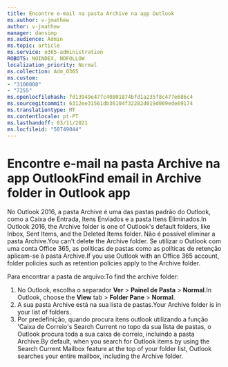 ```yaml
---
title: Encontre e-mail na pasta Archive na app Outlook
ms.author: v-jmathew
author: v-jmathew
manager: dansimp
ms.audience: Admin
ms.topic: article
ms.service: o365-administration
ROBOTS: NOINDEX, NOFOLLOW
localization_priority: Normal
ms.collection: Adm_O365
ms.custom:
- "3100008"
- "7255"
ms.openlocfilehash: fd13949e477c40801874bfd1a235f8c477e686c4
ms.sourcegitcommit: 6312ee31561db36104f32282d019d069ede69174
ms.translationtype: MT
ms.contentlocale: pt-PT
ms.lasthandoff: 03/11/2021
ms.locfileid: "50749044"
---
```

# <a name="find-email-in-archive-folder-in-outlook-app"></a><span data-ttu-id="c9fe8-102">Encontre e-mail na pasta Archive na app Outlook</span><span class="sxs-lookup"><span data-stu-id="c9fe8-102">Find email in Archive folder in Outlook app</span></span>

<span data-ttu-id="c9fe8-103">No Outlook 2016, a pasta Archive é uma das pastas padrão do Outlook, como a Caixa de Entrada, Itens Enviados e a pasta Itens Eliminados.</span><span class="sxs-lookup"><span data-stu-id="c9fe8-103">In Outlook 2016, the Archive folder is one of Outlook's default folders, like Inbox, Sent Items, and the Deleted Items folder.</span></span> <span data-ttu-id="c9fe8-104">Não é possível eliminar a pasta Archive.</span><span class="sxs-lookup"><span data-stu-id="c9fe8-104">You can't delete the Archive folder.</span></span> <span data-ttu-id="c9fe8-105">Se utilizar o Outlook com uma conta Office 365, as políticas de pastas como as políticas de retenção aplicam-se à pasta Archive.</span><span class="sxs-lookup"><span data-stu-id="c9fe8-105">If you use Outlook with an Office 365 account, folder policies such as retention policies apply to the Archive folder.</span></span>

<span data-ttu-id="c9fe8-106">Para encontrar a pasta de arquivo:</span><span class="sxs-lookup"><span data-stu-id="c9fe8-106">To find the archive folder:</span></span>

1. <span data-ttu-id="c9fe8-107">No Outlook, escolha o separador **Ver** > **Painel de Pasta**  >  **Normal**.</span><span class="sxs-lookup"><span data-stu-id="c9fe8-107">In Outlook, choose the **View** tab > **Folder Pane** > **Normal**.</span></span>
2. <span data-ttu-id="c9fe8-108">A sua pasta Archive está na sua lista de pastas.</span><span class="sxs-lookup"><span data-stu-id="c9fe8-108">Your Archive folder is in your list of folders.</span></span>
3. <span data-ttu-id="c9fe8-109">Por predefinição, quando procura itens outlook utilizando a função 'Caixa de Correio's Search Current no topo da sua lista de pastas, o Outlook procura toda a sua caixa de correio, incluindo a pasta Archive.</span><span class="sxs-lookup"><span data-stu-id="c9fe8-109">By default, when you search for Outlook items by using the Search Current Mailbox feature at the top of your folder list, Outlook searches your entire mailbox, including the Archive folder.</span></span>
